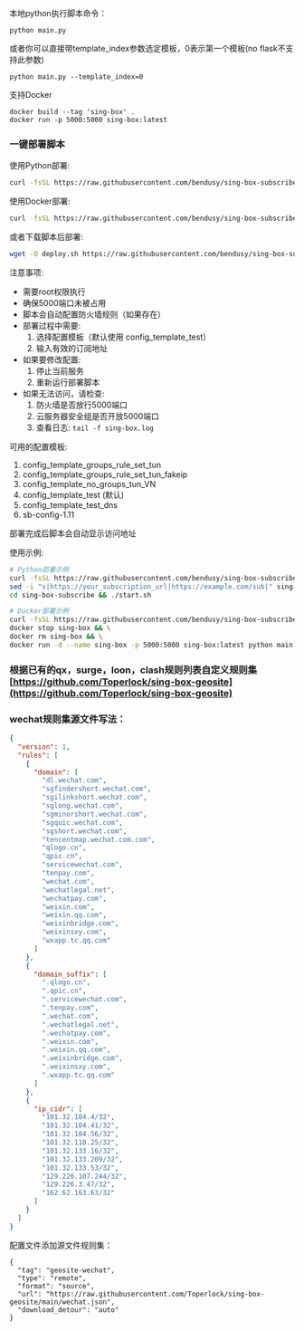 本地python执行脚本命令：

```
python main.py
```

或者你可以直接带template_index参数选定模板，0表示第一个模板(no flask不支持此参数)

```
python main.py --template_index=0
```

支持Docker

```
docker build --tag 'sing-box' .
docker run -p 5000:5000 sing-box:latest
```

### 一键部署脚本

使用Python部署:
```bash
curl -fsSL https://raw.githubusercontent.com/bendusy/sing-box-subscribe/main/deploy.sh | bash -s python
```

使用Docker部署:
```bash
curl -fsSL https://raw.githubusercontent.com/bendusy/sing-box-subscribe/main/deploy.sh | bash -s docker
```

或者下载脚本后部署:
```bash
wget -O deploy.sh https://raw.githubusercontent.com/bendusy/sing-box-subscribe/main/deploy.sh && chmod +x deploy.sh && ./deploy.sh
```

注意事项:
- 需要root权限执行
- 确保5000端口未被占用
- 脚本会自动配置防火墙规则（如果存在）
- 部署过程中需要:
  1. 选择配置模板（默认使用 config_template_test）
  2. 输入有效的订阅地址
- 如果要修改配置:
  1. 停止当前服务
  2. 重新运行部署脚本
- 如果无法访问，请检查:
  1. 防火墙是否放行5000端口
  2. 云服务器安全组是否开放5000端口
  3. 查看日志: `tail -f sing-box.log`

可用的配置模板:
1. config_template_groups_rule_set_tun
2. config_template_groups_rule_set_tun_fakeip
3. config_template_no_groups_tun_VN
4. config_template_test (默认)
5. config_template_test_dns
6. sb-config-1.11

部署完成后脚本会自动显示访问地址

使用示例:
```bash
# Python部署示例
curl -fsSL https://raw.githubusercontent.com/bendusy/sing-box-subscribe/main/deploy.sh | bash -s python && \
sed -i "s|https://your_subscription_url|https://example.com/sub|" sing-box-subscribe/start.sh && \
cd sing-box-subscribe && ./start.sh

# Docker部署示例
curl -fsSL https://raw.githubusercontent.com/bendusy/sing-box-subscribe/main/deploy.sh | bash -s docker && \
docker stop sing-box && \
docker rm sing-box && \
docker run -d --name sing-box -p 5000:5000 sing-box:latest python main.py --template_index=3 "https://example.com/sub"
```

### 根据已有的qx，surge，loon，clash规则列表自定义规则集[https://github.com/Toperlock/sing-box-geosite](https://github.com/Toperlock/sing-box-geosite)

### wechat规则集源文件写法：
```json
{
  "version": 1,
  "rules": [
    {
      "domain": [
        "dl.wechat.com",
        "sgfindershort.wechat.com",
        "sgilinkshort.wechat.com",
        "sglong.wechat.com",
        "sgminorshort.wechat.com",
        "sgquic.wechat.com",
        "sgshort.wechat.com",
        "tencentmap.wechat.com.com",
        "qlogo.cn",
        "qpic.cn",
        "servicewechat.com",
        "tenpay.com",
        "wechat.com",
        "wechatlegal.net",
        "wechatpay.com",
        "weixin.com",
        "weixin.qq.com",
        "weixinbridge.com",
        "weixinsxy.com",
        "wxapp.tc.qq.com"
      ]
    },
    {
      "domain_suffix": [
        ".qlogo.cn",
        ".qpic.cn",
        ".servicewechat.com",
        ".tenpay.com",
        ".wechat.com",
        ".wechatlegal.net",
        ".wechatpay.com",
        ".weixin.com",
        ".weixin.qq.com",
        ".weixinbridge.com",
        ".weixinsxy.com",
        ".wxapp.tc.qq.com"
      ]
    },
    {
      "ip_cidr": [
        "101.32.104.4/32",
        "101.32.104.41/32",
        "101.32.104.56/32",
        "101.32.118.25/32",
        "101.32.133.16/32",
        "101.32.133.209/32",
        "101.32.133.53/32",
        "129.226.107.244/32",
        "129.226.3.47/32",
        "162.62.163.63/32"
      ]
    }
  ]
}
```
配置文件添加源文件规则集：
```
{
  "tag": "geosite-wechat",
  "type": "remote",
  "format": "source",
  "url": "https://raw.githubusercontent.com/Toperlock/sing-box-geosite/main/wechat.json",
  "download_detour": "auto"
}
```


